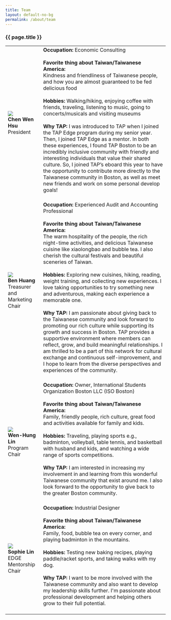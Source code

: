 ```yaml
---
title: Team
layout: default-no-bg
permalink: /about/team
---
```

<div class="main-contents-area">
<h3 class="no-bg">{{ page.title }}</h3>


<table class="team">
  <tr>
    <td class="team-left"><img class="team-image" id="team-belle-lee" src="{{ site.baseurl }}/assets/images/team-images/team-blank.png"/><br/>
      <b>Chen Wen Hsu</b><br/>President</td>
    <td class="team-right"><b>Occupation:</b> Economic Consulting<br/><br/>
        <b>Favorite thing about Taiwan/Taiwanese America:</b><br/> Kindness and friendliness of Taiwanese people, and how you are almost guaranteed to be fed delicious food<br/><br/>
	<b>Hobbies:</b> Walking/hiking, enjoying coffee with friends, traveling, listening to music, going to concerts/musicals and visiting museums<br/><br/>
	<b>Why TAP:</b> I was introduced to TAP when I joined the TAP Edge program during my senior year. Then, I joined TAP Edge as a mentor. In both these experiences, I found TAP Boston to be an incredibly inclusive community with friendly and interesting individuals that value their shared culture. So, I joined TAP’s eboard this year to have the opportunity to contribute more directly to the Taiwanese community in Boston, as well as meet new friends and work on some personal develop goals!<br/><br/>
    </td>
  </tr>
  <tr>
    <td class="team-left"><img class="team-image" id="team-randall-toy" src="{{ site.baseurl }}/assets/images/team-images/team-blank.png"/><br/>
      <b>Ben Huang</b><br/>Treasurer and Marketing Chair</td>
    <td class="team-right"><b>Occupation:</b> Experienced Audit and Accounting Professional<br/><br/>
        <b>Favorite thing about Taiwan/Taiwanese America:</b><br/> The warm hospitality of the people, the rich night-time activities, and delicious Taiwanese cuisine like xiaolongbao and bubble tea. I also cherish the cultural festivals and beautiful sceneries of Taiwan.<br/><br/>
	<b>Hobbies:</b> Exploring new cuisines, hiking, reading, weight training, and collecting new experiences. I love taking opportunities to try something new and adventurous, making each experience a memorable one.<br/><br/>
	<b>Why TAP:</b> I am passionate about giving back to the Taiwanese community and look forward to promoting our rich culture while supporting its growth and success in Boston. TAP provides a supportive environment where members can reflect, grow, and build meaningful relationships. I am thrilled to be a part of this network for cultural exchange and continuous self-improvement, and I hope to learn from the diverse perspectives and experiences of the community.<br/><br/>
    </td>
  </tr>
  <tr>
    <td class="team-left"><img class="team-image" id="team-mathew-lee" src="{{ site.baseurl }}/assets/images/team-images/team-blank.png"/><br/>
      <b>Wen-Hung Lin</b><br/>Program Chair</td>
    <td class="team-right"><b>Occupation:</b> Owner, International Students Organization Boston LLC (ISO Boston)<br/><br/>
        <b>Favorite thing about Taiwan/Taiwanese America:</b><br/> Family, friendly people, rich culture, great food and activities available for family and kids.<br/><br/>
	<b>Hobbies:</b> Traveling, playing sports e.g., badminton, volleyball, table tennis, and basketball with husband and kids, and watching a wide range of sports competitions.<br/><br/>
	<b>Why TAP:</b> I am interested in increasing my involvement in and learning from this wonderful Taiwanese community that exist around me. I also look forward to the opportunity to give back to the greater Boston community.<br/><br/>
    </td>
  </tr>
  <tr>
    <td class="team-left"><img class="team-image" id="team-karen-lin" src="{{ site.baseurl }}/assets/images/team-images/team-blank.png"/><br/>
      <b>Sophie Lin</b><br/>EDGE Mentorship Chair</td>
    <td class="team-right"><b>Occupation:</b> Industrial Designer<br/><br/>
        <b>Favorite thing about Taiwan/Taiwanese America:</b><br/> Family, food, bubble tea on every corner, and playing badminton in the mountains.<br/><br/>
	<b>Hobbies:</b> Testing new baking recipes, playing paddle/racket sports, and taking walks with my dog.<br/><br/>
	<b>Why TAP:</b> I want to be more involved with the Taiwanese community and also want to develop my leadership skills further. I'm passionate about professional development and helping others grow to their full potential.<br/><br/>
    </td>
  </tr>
</table>
</div>
